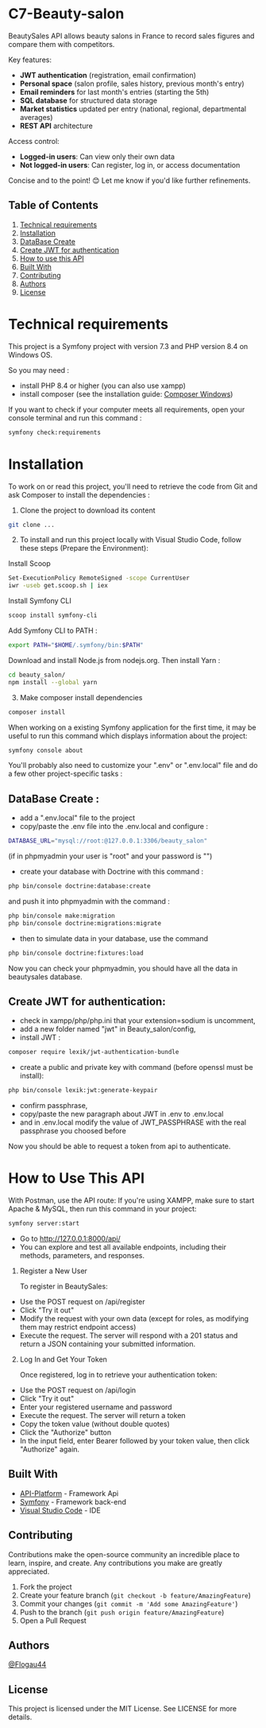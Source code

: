 # C7-Beauty-salon

BeautySales API allows beauty salons in France to record sales figures and compare them with competitors.

Key features:

-   **JWT authentication** (registration, email confirmation)
-   **Personal space** (salon profile, sales history, previous month's entry)
-   **Email reminders** for last month's entries (starting the 5th)
-   **SQL database** for structured data storage
-   **Market statistics** updated per entry (national, regional, departmental averages)
-   **REST API** architecture

Access control:

-   **Logged-in users**: Can view only their own data
-   **Not logged-in users**: Can register, log in, or access documentation

Concise and to the point! 😊 Let me know if you'd like further refinements.

## Table of Contents

1. [Technical requirements](#Technicalrequirements)
2. [Installation](#installation)
3. [DataBase Create](#dataBase-create)
4. [Create JWT for authentication](#create-JWT-for-authentication)
5. [How to use this API](#how-to-use-this-api)
6. [Built With](#built-with)
7. [Contributing](#contributing)
8. [Authors](#authors)
9. [License](#license)

# Technical requirements

This project is a Symfony project with version 7.3 and PHP version 8.4 on Windows OS.

So you may need :

-   install PHP 8.4 or higher (you can also use xampp)
-   install composer (see the installation guide: [Composer Windows](hhttps://getcomposer.org/doc/00-intro.md#installation-windows))

If you want to check if your computer meets all requirements, open your console terminal and run this command :

```bash
symfony check:requirements
```

# Installation

To work on or read this project, you'll need to retrieve the code from Git and ask Composer to install the dependencies :

1. Clone the project to download its content

```bash
git clone ...
```

2. To install and run this project locally with Visual Studio Code, follow these steps (Prepare the Environment):

Install Scoop

```bash
Set-ExecutionPolicy RemoteSigned -scope CurrentUser
iwr -useb get.scoop.sh | iex
```

Install Symfony CLI

```bash
scoop install symfony-cli
```

Add Symfony CLI to PATH :

```bash
export PATH="$HOME/.symfony/bin:$PATH"
```

Download and install Node.js from nodejs.org. Then install Yarn :

```bash
cd beauty_salon/
npm install --global yarn
```

3. Make composer install dependencies

```bash
composer install
```

When working on a existing Symfony application for the first time, it may be useful to run this command which displays information about the project:

```bash
symfony console about
```

You'll probably also need to customize your ".env" or ".env.local" file and do a few other project-specific tasks :

## DataBase Create :

-   add a ".env.local" file to the project
-   copy/paste the .env file into the .env.local and configure :

```bash
DATABASE_URL="mysql://root:@127.0.0.1:3306/beauty_salon"
```

(if in phpmyadmin your user is "root" and your password is "")

-   create your database with Doctrine with this command :

```bash
php bin/console doctrine:database:create
```

and push it into phpmyadmin with the command :

```bash
php bin/console make:migration
php bin/console doctrine:migrations:migrate
```

-   then to simulate data in your database, use the command

```bash
php bin/console doctrine:fixtures:load
```

Now you can check your phpmyadmin, you should have all the data in beautysales database.

## Create JWT for authentication:

-   check in xampp/php/php.ini that your extension=sodium is uncomment,
-   add a new folder named "jwt" in Beauty_salon/config,
-   install JWT :

```bash
composer require lexik/jwt-authentication-bundle
```

-   create a public and private key with command (before openssl must be install):

```bash
php bin/console lexik:jwt:generate-keypair
```

-   confirm passphrase,
-   copy/paste the new paragraph about JWT in .env to .env.local
-   and in .env.local modify the value of JWT_PASSPHRASE with the real passphrase you choosed before

Now you should be able to request a token from api to authenticate.

# How to Use This API

With Postman, use the API route:
If you're using XAMPP, make sure to start Apache & MySQL, then run this command in your project:

```bash
symfony server:start
```

-   Go to http://127.0.0.1:8000/api/
-   You can explore and test all available endpoints, including their methods, parameters, and responses.

1. Register a New User

    To register in BeautySales:

-   Use the POST request on /api/register
-   Click "Try it out"
-   Modify the request with your own data (except for roles, as modifying them may restrict endpoint access)
-   Execute the request. The server will respond with a 201 status and return a JSON containing your submitted information.

2. Log In and Get Your Token

    Once registered, log in to retrieve your authentication token:

-   Use the POST request on /api/login
-   Click "Try it out"
-   Enter your registered username and password
-   Execute the request. The server will return a token
-   Copy the token value (without double quotes)
-   Click the "Authorize" button
-   In the input field, enter Bearer followed by your token value, then click "Authorize" again.

## Built With

-   [API-Platform](https://api-platform.com/) - Framework Api
-   [Symfony](https://symfony.com/) - Framework back-end
-   [Visual Studio Code](https://code.visualstudio.com/) - IDE

## Contributing

Contributions make the open-source community an incredible place to learn, inspire, and create. Any contributions you make are greatly appreciated.

1. Fork the project
2. Create your feature branch (`git checkout -b feature/AmazingFeature`)
3. Commit your changes (`git commit -m 'Add some AmazingFeature'`)
4. Push to the branch (`git push origin feature/AmazingFeature`)
5. Open a Pull Request

## Authors

[@Flogau44](https://github.com/Flogau44)

## License

This project is licensed under the MIT License. See LICENSE for more details.
